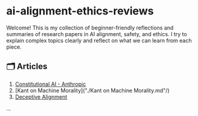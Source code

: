 # ai-alignment-ethics-reviews
Welcome! This is my collection of beginner-friendly reflections and summaries of research papers in AI alignment, safety, and ethics. I try to explain complex topics clearly and reflect on what we can learn from each piece.

## 🗂️ Articles

1. [Constitutional AI - Anthropic](./Constitutional_AI.md/)
2. [Kant on Machine Morality]("./Kant on Machine Morality.md"/)
3. [Deceptive Alignment](./deceptive-alignment/)

...

